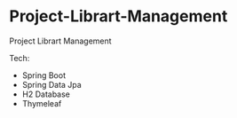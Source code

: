 # Project-Librart-Management
Project Librart Management

Tech:
 * Spring Boot
 * Spring Data Jpa
 * H2 Database
 * Thymeleaf
